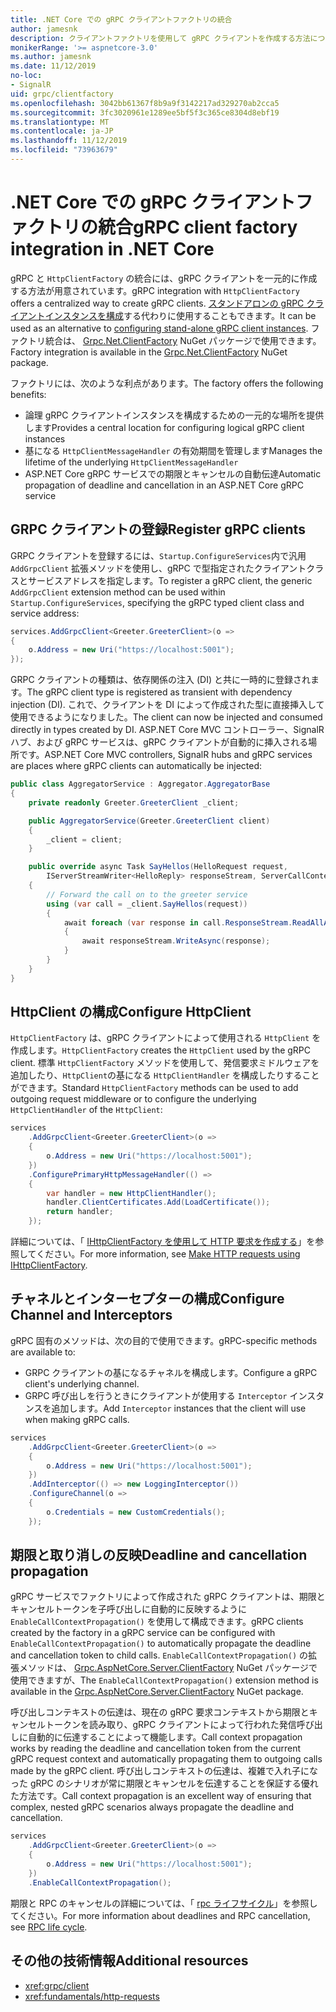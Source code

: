 ```yaml
---
title: .NET Core での gRPC クライアントファクトリの統合
author: jamesnk
description: クライアントファクトリを使用して gRPC クライアントを作成する方法について説明します。
monikerRange: '>= aspnetcore-3.0'
ms.author: jamesnk
ms.date: 11/12/2019
no-loc:
- SignalR
uid: grpc/clientfactory
ms.openlocfilehash: 3042bb61367f8b9a9f3142217ad329270ab2cca5
ms.sourcegitcommit: 3fc3020961e1289ee5bf5f3c365ce8304d8ebf19
ms.translationtype: MT
ms.contentlocale: ja-JP
ms.lasthandoff: 11/12/2019
ms.locfileid: "73963679"
---
```

# <a name="grpc-client-factory-integration-in-net-core"></a><span data-ttu-id="63870-103">.NET Core での gRPC クライアントファクトリの統合</span><span class="sxs-lookup"><span data-stu-id="63870-103">gRPC client factory integration in .NET Core</span></span>

<span data-ttu-id="63870-104">gRPC と `HttpClientFactory` の統合には、gRPC クライアントを一元的に作成する方法が用意されています。</span><span class="sxs-lookup"><span data-stu-id="63870-104">gRPC integration with `HttpClientFactory` offers a centralized way to create gRPC clients.</span></span> <span data-ttu-id="63870-105">[スタンドアロンの gRPC クライアントインスタンスを構成](xref:grpc/client)する代わりに使用することもできます。</span><span class="sxs-lookup"><span data-stu-id="63870-105">It can be used as an alternative to [configuring stand-alone gRPC client instances](xref:grpc/client).</span></span> <span data-ttu-id="63870-106">ファクトリ統合は、 [Grpc.Net.ClientFactory](https://www.nuget.org/packages/Grpc.Net.ClientFactory) NuGet パッケージで使用できます。</span><span class="sxs-lookup"><span data-stu-id="63870-106">Factory integration is available in the [Grpc.Net.ClientFactory](https://www.nuget.org/packages/Grpc.Net.ClientFactory) NuGet package.</span></span>

<span data-ttu-id="63870-107">ファクトリには、次のような利点があります。</span><span class="sxs-lookup"><span data-stu-id="63870-107">The factory offers the following benefits:</span></span>

* <span data-ttu-id="63870-108">論理 gRPC クライアントインスタンスを構成するための一元的な場所を提供します</span><span class="sxs-lookup"><span data-stu-id="63870-108">Provides a central location for configuring logical gRPC client instances</span></span>
* <span data-ttu-id="63870-109">基になる `HttpClientMessageHandler` の有効期間を管理します</span><span class="sxs-lookup"><span data-stu-id="63870-109">Manages the lifetime of the underlying `HttpClientMessageHandler`</span></span>
* <span data-ttu-id="63870-110">ASP.NET Core gRPC サービスでの期限とキャンセルの自動伝達</span><span class="sxs-lookup"><span data-stu-id="63870-110">Automatic propagation of deadline and cancellation in an ASP.NET Core gRPC service</span></span>

## <a name="register-grpc-clients"></a><span data-ttu-id="63870-111">GRPC クライアントの登録</span><span class="sxs-lookup"><span data-stu-id="63870-111">Register gRPC clients</span></span>

<span data-ttu-id="63870-112">GRPC クライアントを登録するには、`Startup.ConfigureServices`内で汎用 `AddGrpcClient` 拡張メソッドを使用し、gRPC で型指定されたクライアントクラスとサービスアドレスを指定します。</span><span class="sxs-lookup"><span data-stu-id="63870-112">To register a gRPC client, the generic `AddGrpcClient` extension method can be used within `Startup.ConfigureServices`, specifying the gRPC typed client class and service address:</span></span>

```csharp
services.AddGrpcClient<Greeter.GreeterClient>(o =>
{
    o.Address = new Uri("https://localhost:5001");
});
```

<span data-ttu-id="63870-113">GRPC クライアントの種類は、依存関係の注入 (DI) と共に一時的に登録されます。</span><span class="sxs-lookup"><span data-stu-id="63870-113">The gRPC client type is registered as transient with dependency injection (DI).</span></span> <span data-ttu-id="63870-114">これで、クライアントを DI によって作成された型に直接挿入して使用できるようになりました。</span><span class="sxs-lookup"><span data-stu-id="63870-114">The client can now be injected and consumed directly in types created by DI.</span></span> <span data-ttu-id="63870-115">ASP.NET Core MVC コントローラー、SignalR ハブ、および gRPC サービスは、gRPC クライアントが自動的に挿入される場所です。</span><span class="sxs-lookup"><span data-stu-id="63870-115">ASP.NET Core MVC controllers, SignalR hubs and gRPC services are places where gRPC clients can automatically be injected:</span></span>

```csharp
public class AggregatorService : Aggregator.AggregatorBase
{
    private readonly Greeter.GreeterClient _client;

    public AggregatorService(Greeter.GreeterClient client)
    {
        _client = client;
    }

    public override async Task SayHellos(HelloRequest request,
        IServerStreamWriter<HelloReply> responseStream, ServerCallContext context)
    {
        // Forward the call on to the greeter service
        using (var call = _client.SayHellos(request))
        {
            await foreach (var response in call.ResponseStream.ReadAllAsync())
            {
                await responseStream.WriteAsync(response);
            }
        }
    }
}
```

## <a name="configure-httpclient"></a><span data-ttu-id="63870-116">HttpClient の構成</span><span class="sxs-lookup"><span data-stu-id="63870-116">Configure HttpClient</span></span>

<span data-ttu-id="63870-117">`HttpClientFactory` は、gRPC クライアントによって使用される `HttpClient` を作成します。</span><span class="sxs-lookup"><span data-stu-id="63870-117">`HttpClientFactory` creates the `HttpClient` used by the gRPC client.</span></span> <span data-ttu-id="63870-118">標準 `HttpClientFactory` メソッドを使用して、発信要求ミドルウェアを追加したり、`HttpClient`の基になる `HttpClientHandler` を構成したりすることができます。</span><span class="sxs-lookup"><span data-stu-id="63870-118">Standard `HttpClientFactory` methods can be used to add outgoing request middleware or to configure the underlying `HttpClientHandler` of the `HttpClient`:</span></span>

```csharp
services
    .AddGrpcClient<Greeter.GreeterClient>(o =>
    {
        o.Address = new Uri("https://localhost:5001");
    })
    .ConfigurePrimaryHttpMessageHandler(() =>
    {
        var handler = new HttpClientHandler();
        handler.ClientCertificates.Add(LoadCertificate());
        return handler;
    });
```

<span data-ttu-id="63870-119">詳細については、「 [IHttpClientFactory を使用して HTTP 要求を作成する](xref:fundamentals/http-requests)」を参照してください。</span><span class="sxs-lookup"><span data-stu-id="63870-119">For more information, see [Make HTTP requests using IHttpClientFactory](xref:fundamentals/http-requests).</span></span>

## <a name="configure-channel-and-interceptors"></a><span data-ttu-id="63870-120">チャネルとインターセプターの構成</span><span class="sxs-lookup"><span data-stu-id="63870-120">Configure Channel and Interceptors</span></span>

<span data-ttu-id="63870-121">gRPC 固有のメソッドは、次の目的で使用できます。</span><span class="sxs-lookup"><span data-stu-id="63870-121">gRPC-specific methods are available to:</span></span>

* <span data-ttu-id="63870-122">GRPC クライアントの基になるチャネルを構成します。</span><span class="sxs-lookup"><span data-stu-id="63870-122">Configure a gRPC client's underlying channel.</span></span>
* <span data-ttu-id="63870-123">GRPC 呼び出しを行うときにクライアントが使用する `Interceptor` インスタンスを追加します。</span><span class="sxs-lookup"><span data-stu-id="63870-123">Add `Interceptor` instances that the client will use when making gRPC calls.</span></span>

```csharp
services
    .AddGrpcClient<Greeter.GreeterClient>(o =>
    {
        o.Address = new Uri("https://localhost:5001");
    })
    .AddInterceptor(() => new LoggingInterceptor())
    .ConfigureChannel(o =>
    {
        o.Credentials = new CustomCredentials();
    });
```

## <a name="deadline-and-cancellation-propagation"></a><span data-ttu-id="63870-124">期限と取り消しの反映</span><span class="sxs-lookup"><span data-stu-id="63870-124">Deadline and cancellation propagation</span></span>

<span data-ttu-id="63870-125">gRPC サービスでファクトリによって作成された gRPC クライアントは、期限とキャンセルトークンを子呼び出しに自動的に反映するように `EnableCallContextPropagation()` を使用して構成できます。</span><span class="sxs-lookup"><span data-stu-id="63870-125">gRPC clients created by the factory in a gRPC service can be configured with `EnableCallContextPropagation()` to automatically propagate the deadline and cancellation token to child calls.</span></span> <span data-ttu-id="63870-126">`EnableCallContextPropagation()` の拡張メソッドは、 [Grpc.AspNetCore.Server.ClientFactory](https://www.nuget.org/packages/Grpc.AspNetCore.Server.ClientFactory) NuGet パッケージで使用できますが、</span><span class="sxs-lookup"><span data-stu-id="63870-126">The `EnableCallContextPropagation()` extension method is available in the [Grpc.AspNetCore.Server.ClientFactory](https://www.nuget.org/packages/Grpc.AspNetCore.Server.ClientFactory) NuGet package.</span></span>

<span data-ttu-id="63870-127">呼び出しコンテキストの伝達は、現在の gRPC 要求コンテキストから期限とキャンセルトークンを読み取り、gRPC クライアントによって行われた発信呼び出しに自動的に伝達することによって機能します。</span><span class="sxs-lookup"><span data-stu-id="63870-127">Call context propagation works by reading the deadline and cancellation token from the current gRPC request context and automatically propagating them to outgoing calls made by the gRPC client.</span></span> <span data-ttu-id="63870-128">呼び出しコンテキストの伝達は、複雑で入れ子になった gRPC のシナリオが常に期限とキャンセルを伝達することを保証する優れた方法です。</span><span class="sxs-lookup"><span data-stu-id="63870-128">Call context propagation is an excellent way of ensuring that complex, nested gRPC scenarios always propagate the deadline and cancellation.</span></span>

```csharp
services
    .AddGrpcClient<Greeter.GreeterClient>(o =>
    {
        o.Address = new Uri("https://localhost:5001");
    })
    .EnableCallContextPropagation();
```

<span data-ttu-id="63870-129">期限と RPC のキャンセルの詳細については、「 [rpc ライフサイクル](https://www.grpc.io/docs/guides/concepts/#rpc-life-cycle)」を参照してください。</span><span class="sxs-lookup"><span data-stu-id="63870-129">For more information about deadlines and RPC cancellation, see [RPC life cycle](https://www.grpc.io/docs/guides/concepts/#rpc-life-cycle).</span></span>

## <a name="additional-resources"></a><span data-ttu-id="63870-130">その他の技術情報</span><span class="sxs-lookup"><span data-stu-id="63870-130">Additional resources</span></span>

* <xref:grpc/client>
* <xref:fundamentals/http-requests>
